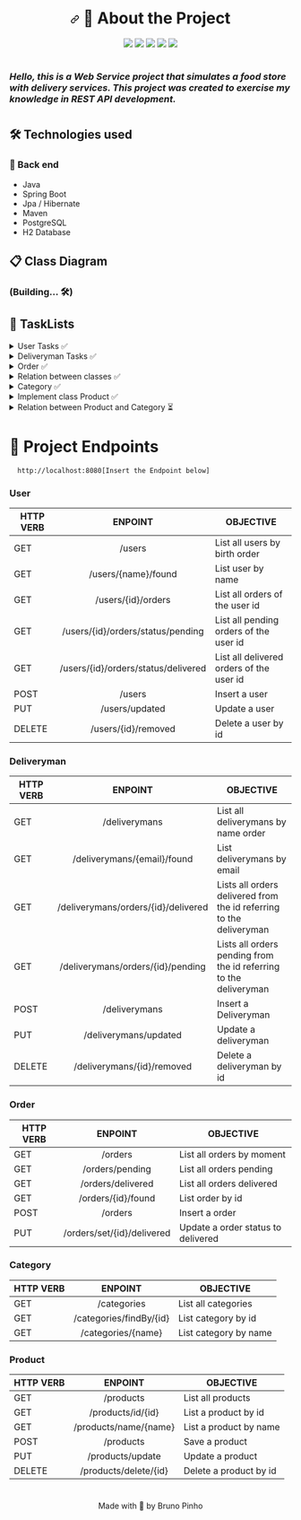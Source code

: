 <h1 align="center"><a id="user-content---sobre-o-projeto-" class="anchor" aria-hidden="true" href="#--sobre-o-projeto-"><svg class="octicon octicon-link" viewBox="0 0 16 16" version="1.1" width="16" height="16" aria-hidden="true"><path fill-rule="evenodd" d="M7.775 3.275a.75.75 0 001.06 1.06l1.25-1.25a2 2 0 112.83 2.83l-2.5 2.5a2 2 0 01-2.83 0 .75.75 0 00-1.06 1.06 3.5 3.5 0 004.95 0l2.5-2.5a3.5 3.5 0 00-4.95-4.95l-1.25 1.25zm-4.69 9.64a2 2 0 010-2.83l2.5-2.5a2 2 0 012.83 0 .75.75 0 001.06-1.06 3.5 3.5 0 00-4.95 0l-2.5 2.5a3.5 3.5 0 004.95 4.95l1.25-1.25a.75.75 0 00-1.06-1.06l-1.25 1.25a2 2 0 01-2.83 0z"></path></svg></a> <g-emoji class="g-emoji" alias="computer" fallback-src="https://github.githubassets.com/images/icons/emoji/unicode/1f4bb.png">🎯</g-emoji> About the Project </h1>

<div align="center"> 
    <a target="_blank" rel="noopener noreferrer" href="https://camo.githubusercontent.com/771cc18a712bf9edb0925a86164c34b0d803c4d9177dd4467eff7b777109c723/68747470733a2f2f696d672e736869656c64732e696f2f62616467652f4a6176612d4544384230303f7374796c653d666f722d7468652d6261646765266c6f676f3d6a617661266c6f676f436f6c6f723d7768697465"><img src="https://camo.githubusercontent.com/771cc18a712bf9edb0925a86164c34b0d803c4d9177dd4467eff7b777109c723/68747470733a2f2f696d672e736869656c64732e696f2f62616467652f4a6176612d4544384230303f7374796c653d666f722d7468652d6261646765266c6f676f3d6a617661266c6f676f436f6c6f723d7768697465" data-canonical-src="https://img.shields.io/badge/Java-ED8B00?style=for-the-badge&amp;logo=java&amp;logoColor=white" style="max-width:100%;"></a>
    <a target="_blank" rel="noopener noreferrer" href="https://camo.githubusercontent.com/4bde567a4772f994f22418e4505a1ac8dc6e6219100251aa79b7279e02c8bb07/68747470733a2f2f696d672e736869656c64732e696f2f62616467652f537072696e672d3644423333463f7374796c653d666f722d7468652d6261646765266c6f676f3d737072696e67266c6f676f436f6c6f723d7768697465"><img src="https://camo.githubusercontent.com/4bde567a4772f994f22418e4505a1ac8dc6e6219100251aa79b7279e02c8bb07/68747470733a2f2f696d672e736869656c64732e696f2f62616467652f537072696e672d3644423333463f7374796c653d666f722d7468652d6261646765266c6f676f3d737072696e67266c6f676f436f6c6f723d7768697465" data-canonical-src="https://img.shields.io/badge/Spring-6DB33F?style=for-the-badge&amp;logo=spring&amp;logoColor=white" style="max-width:100%;"></a>
    <a target="_blank" rel="noopener noreferrer" href="https://camo.githubusercontent.com/7dca196dd7adc5004b07ec192b825cd9935af42a2abe7ff06b8aff268643b6b0/68747470733a2f2f696d672e736869656c64732e696f2f62616467652f496e736f6d6e69612d3538343962653f7374796c653d666f722d7468652d6261646765266c6f676f3d496e736f6d6e6961266c6f676f436f6c6f723d7768697465"><img src="https://camo.githubusercontent.com/7dca196dd7adc5004b07ec192b825cd9935af42a2abe7ff06b8aff268643b6b0/68747470733a2f2f696d672e736869656c64732e696f2f62616467652f496e736f6d6e69612d3538343962653f7374796c653d666f722d7468652d6261646765266c6f676f3d496e736f6d6e6961266c6f676f436f6c6f723d7768697465" data-canonical-src="https://img.shields.io/badge/Insomnia-5849be?style=for-the-badge&amp;logo=Insomnia&amp;logoColor=white" style="max-width:100%;"></a>
    <a target="_blank" rel="noopener noreferrer" href="https://camo.githubusercontent.com/3bcc8da5c94cefdf2d976837d1be601f4d44d36b58d9590e36debe834a6e34de/68747470733a2f2f696d672e736869656c64732e696f2f62616467652f4865726f6b752d3433303039383f7374796c653d666f722d7468652d6261646765266c6f676f3d6865726f6b75266c6f676f436f6c6f723d7768697465"><img src="https://camo.githubusercontent.com/3bcc8da5c94cefdf2d976837d1be601f4d44d36b58d9590e36debe834a6e34de/68747470733a2f2f696d672e736869656c64732e696f2f62616467652f4865726f6b752d3433303039383f7374796c653d666f722d7468652d6261646765266c6f676f3d6865726f6b75266c6f676f436f6c6f723d7768697465" data-canonical-src="https://img.shields.io/badge/Heroku-430098?style=for-the-badge&amp;logo=heroku&amp;logoColor=white" style="max-width:100%;"></a>
    <a target="_blank" rel="noopener noreferrer" href="https://camo.githubusercontent.com/281c069a2703e948b536500b9fd808cb4fb2496b3b66741db4013a2c89e91986/68747470733a2f2f696d672e736869656c64732e696f2f62616467652f506f737467726553514c2d3331363139323f7374796c653d666f722d7468652d6261646765266c6f676f3d706f737467726573716c266c6f676f436f6c6f723d7768697465"><img src="https://camo.githubusercontent.com/281c069a2703e948b536500b9fd808cb4fb2496b3b66741db4013a2c89e91986/68747470733a2f2f696d672e736869656c64732e696f2f62616467652f506f737467726553514c2d3331363139323f7374796c653d666f722d7468652d6261646765266c6f676f3d706f737467726573716c266c6f676f436f6c6f723d7768697465" data-canonical-src="https://img.shields.io/badge/PostgreSQL-316192?style=for-the-badge&amp;logo=postgresql&amp;logoColor=white" style="max-width:100%;"></a>
</div>

#

### <i> Hello, this is a Web Service project that simulates a food store with delivery services. This project was created to exercise my knowledge in REST API development.
</i>

#


## 🛠 Technologies used

### 🧱 Back end

- Java
- Spring Boot
- Jpa / Hibernate
- Maven
- PostgreSQL
- H2 Database


## 📋 Class Diagram

### (Building... 🛠)


## 📝 TaskLists

<details>
      <summary> User Tasks  ✅</summary>
      
- [X] Implement User classe
      
- [X] Implement DTO
      
- [X] Implement UserRepository
      
- [X] Implement UserMapper
      
- [X] Implement UserService
      <ul>
    <li> - [X] findAllByBirthDateOrderASC()</li>
    <li> - [X] findByName()</li>
    <li> - [X] insert()</li>
    <li> - [X] update()</li>
    <li> - [X] delete()</li>
    <li> - [X] findAllOrdersByUserId()</li>
    <li> - [X] findAllOrderByUserIdStatusPending()</li>
    <li> - [X] findAllOrderByUserIdStatusDelivered()</li>
      </ul>      
  
- [X] Implement UserController
- [X] Implement UserExceptions
- [X] Implement Validations in the UserService class
</details>

<details>
      <summary>  Deliveryman Tasks ✅</summary>
      
- [X] Implement Deliveryman classe
      
- [X] Implement DTO
      
- [X] Implement DeliverymanRepository
      
- [X] Implement DeliverymanMapper
      
- [X] Implement DeliverymanService
      <ul>
    <li> - [X] findAllDeliverymanByNameASC()</li>
    <li> - [X] findAllOrdersByDeliverymaIdDelivered()</li>
    <li> - [X] findAllOrdersByDeliverymanIdPending()</li>
    <li> - [X] findByEmail()</li>
    <li> - [X] insert()</li>
    <li> - [X] update()</li>
    <li> - [X] delete()</li>
- [X] Implement DeliverymanController
- [X] Implement DeliverymanExceptions
- [X] Implement Validations in the DeliverymanService class
</details>

<details>
      <summary>  Order ✅ </summary>
      
- [X] Implement OrderStatus Enumeration     
     
- [X] Implement Order classe
      
- [X] Implement DTO
      
- [X] Implement OrderRepository
      
- [X] Implement OrderMapper
      
- [X] Implement OrderService
      <ul>
    <li> - [X] findAllOrdersByInstantASC()</li>
    <li> - [X] findAllOrdersByStatusPENDINGOrderByMomentASC()</li>
    <li> - [X] findAllOrdersByStatusDELIVEREDOrderByMomentASC()</li>
    <li> - [X] findById()</li>
    <li> - [X] insert()</li>
    <li> - [X] setDelivered() </li>
    <li> - [ building... 🔨 ] pagedSearch() </li>       
      </ul>
- [X] Implement OrderController
- [X] Implement OrderExceptions
- [X] Implement Validations in the OrderService class
 
</details>

<details>
      <summary> Relation between classes ✅ </summary>
     <ul>
           <li>- [X] Implement relation between ORDER-USER-DELIVERYMAN</li>
      </ul>
</details>
      
      
<details>
      <summary>  Category  ✅ </summary>
      
      
      
 - [X] Implement Category classe
      
- [X] Implement Seed Category SQL
      
- [X] Implement DTO
      
- [X] Implement CategoryRepository
      
- [X] Implement CategoryService
      <ul>
    <li> - [X] findAllCategories()</li> 
         <li> - [X] findCategoryById()</li>
            <li> - [X] findCategortByName()</li>
      </ul>
- [X] Implement CategoryController
- [X] Implement CategoryExceptions
- [X] Implement Validations in the CategoryService class
 
</details>
      
 <details>
      <summary> Implement class Product ✅  </summary>
       
- [X] Implement Product classe
      
- [X] Implement Seed Product SQL
      
- [X] Implement DTO
       
- [X] Implement ProductMapper
      
- [X] Implement ProductRepository
      
- [X] Implement ProductService
      <ul>
     <li> - [X] findAllProducts()</li> 
     <li> - [X] findProductByName()</li>
     <li> - [X] findProductById()</li>
     <li> - [X] insert() </li>
     <li> - [X] update() </li>
     <li> - [X] delete() </li>
      </ul>
- [X] Implement ProductController
- [X] Implement ProductExceptions
- [X] Implement Validations in the ProductService class
</details>
      
<details>
      <summary> Relation between Product and Category ⏳ </summary>
     <ul>
           <li>- [ ] Implement relation between Product and Category </li>
      </ul>
</details>

      
      





# 📌 Project Endpoints


      http://localhost:8080[Insert the Endpoint below]
      
      
      
### User 

| HTTP VERB 	|       ENPOINT       	| OBJECTIVE                     	|
|-----------	|:-------------------:	|-------------------------------	|
| GET       	| /users              	| List all users by birth order 	|
| GET       	| /users/{name}/found 	| List user by name             	|
| GET       	| /users/{id}/orders 	| List all orders of the user id    |
| GET       	| /users/{id}/orders/status/pending 	| List all pending orders of the user id            	|
| GET       	| /users/{id}/orders/status/delivered  	|  List all delivered orders of the user id          	|
| POST      	| /users               	| Insert a user                 	|
| PUT       	| /users/updated       	| Update a user                 	|
| DELETE    	| /users/{id}/removed  	| Delete a user by id           	|



### Deliveryman 

| HTTP VERB 	|       ENPOINT       	| OBJECTIVE                     	|
|-----------	|:-------------------:	|-------------------------------	|
| GET       	| /deliverymans              	| List all deliverymans by name order 	|
| GET       	| /deliverymans/{email}/found 	| List  deliverymans by  email              	|
| GET       	| /deliverymans/orders/{id}/delivered	| Lists all orders delivered from the id referring to the deliveryman             	|
| GET       	|/deliverymans/orders/{id}/pending	| Lists all orders pending from the id referring to the deliveryman             	|
| POST      	| /deliverymans            	| Insert a Deliveryman                	|
| PUT       	|/deliverymans/updated      	|  Update a deliveryman                  	|
| DELETE    	| /deliverymans/{id}/removed  	| Delete a deliveryman by id           	|


### Order

| HTTP VERB 	|       ENPOINT      	| OBJECTIVE                 	|
|-----------	|:------------------:	|---------------------------	|
| GET       	| /orders            	| List all orders by moment 	|
| GET       	| /orders/pending    	| List all orders pending   	|
| GET       	| /orders/delivered  	| List all orders delivered 	|
| GET       	| /orders/{id}/found 	| List order by id          	|
| POST      	| /orders            	| Insert a order            	|
| PUT      	| /orders/set/{id}/delivered            	| Update a order status to delivered             	|
      
      

### Category
      
| HTTP VERB 	|       ENPOINT      	| OBJECTIVE             	|
|-----------	|:------------------:	|-----------------------	|
| GET       	| /categories        	| List all categories   	|
| GET       	| /categories/findBy/{id}   	| List category by id   	|
| GET       	| /categories/{name} 	| List category by name 	|
      
      
      
### Product
| HTTP VERB 	|        ENPOINT        	| OBJECTIVE              	|
|-----------	|:---------------------:	|------------------------	|
| GET       	| /products             	| List all products      	|
| GET       	| /products/id/{id} 	| List a product by id   	|
| GET       	| /products/name/{name} 	| List a product by name 	|
| POST      	| /products             	| Save a product         	|
| PUT       	| /products/update      	| Update a product       	|
| DELETE    	| /products/delete/{id} 	| Delete a product by id 	|
      
      
 #
      
<p align="center">Made with <g-emoji class="g-emoji" alias="green_heart" fallback-src="https://github.githubassets.com/images/icons/emoji/unicode/1f49a.png">💚</g-emoji> by Bruno Pinho</p>
      
 #


